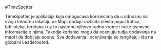 #TimeSpotter

TimeSpotter je aplikacija koja omogucava korisnicima da u odnosnu na svoju trenutnu lokaciju na Mapi dodaju razlicita mesta poput kafica, biblioteka, teretana i uz to navednu njihovo radno vreme i neke osnovne informacije o njima. Takodje korisnici mogu da ocenjuju tudja dodavanja na mapi i da dobijaju poene. Sva dodavanja i ocenjivanja se rangiraju i idu na globalni Leaderboard.
